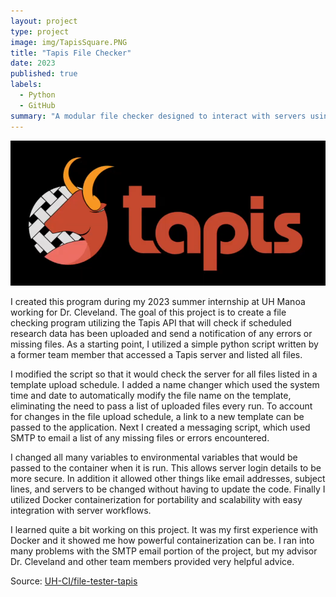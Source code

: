 ```yaml
---
layout: project
type: project
image: img/TapisSquare.PNG
title: "Tapis File Checker"
date: 2023
published: true
labels:
  - Python
  - GitHub
summary: "A modular file checker designed to interact with servers using Tapis framework. It is intended to be run in a server workflow to ensure that scheduled automated uploads have occurred."
---
```


<img class="img-fluid" src="../img/Tapis.PNG">

I created this program during my 2023 summer internship at UH Manoa working for Dr. Cleveland. The goal of this project is to create a file checking program utilizing the Tapis API that will check if scheduled research data has been uploaded and send a notification of any errors or missing files. As a starting point, I utilized a simple python script written by a former team member that accessed a Tapis server and listed all files. 

I modified the script so that it would check the server for all files listed in a template upload schedule. I added a name changer which used the system time and date to automatically modify the file name on the template, eliminating the need to pass a list of uploaded files every run. To account for changes in the file upload schedule, a link to a new template can be passed to the application. Next I created a messaging script, which used SMTP to email a list of any missing files or errors encountered. 

I changed all many variables to environmental variables that would be passed to the container when it is run. This allows server login details to be more secure. In addition it allowed other things like email addresses, subject lines, and servers to be changed without having to update the code. Finally I utilized Docker containerization for portability and scalability with easy integration with server workflows.

I learned quite a bit working on this project. It was my first experience with Docker and it showed me how powerful containerization can be. I ran into many problems with the SMTP email portion of the project, but my advisor Dr. Cleveland and other team members provided very helpful advice.


Source: <a href="https://github.com/UH-CI/file-tester-tapis">UH-CI/file-tester-tapis</a>
